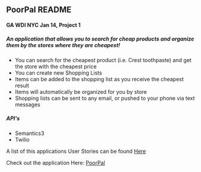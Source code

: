 
## PoorPal README

#### GA WDI NYC Jan 14, Project 1

##### An application that allows you to search for cheap products and organize them by the stores where they are cheapest!

* You can search for the cheapest product (i.e. Crest toothpaste) and get the store with the cheapest price
* You can create new Shopping Lists
* Items can be added to the shopping list as you receive the cheapest result
* Items will automatically be organized for you by store
* Shopping lists can be sent to any email, or pushed to your phone via text messages

##### API's
* Semantics3
* Twilio


A list of this applications User Stories can be found [Here](https://www.pivotaltracker.com/s/projects/1015672)

Check out the application Here:
[PoorPal](http://poorpal.herokuapp.com/)



